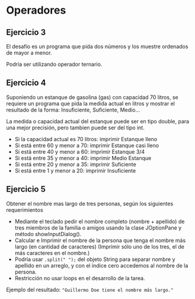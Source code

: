 # Operadores

## Ejercicio 3
El desafío es un programa que pida dos números y los muestre ordenados de mayor a menor.

Podría ser utilizando operador ternario.


## Ejercicio 4

Suponiendo un estanque de gasolina (gas) con capacidad 70 litros, se requiere un programa que pida la medida actual en litros y mostrar el resultado de la forma: Insuficiente, Suficiente, Medio...

La medida o capacidad actual del estanque puede ser en tipo double, para una mejor precisión, pero tambien puede ser del tipo int.

- Si la capacidad actual es 70 litros: imprimir Estanque lleno
- Si está entre 60 y menor a 70: imprimir Estanque casi lleno
- Si está entre 40 y menor a 60: imprimir Estanque  3/4
- Si está entre 35 y menor a 40: imprimir Medio Estanque 
- Si está entre 20 y menor a 35: imprimir Suficiente
- Si está entre 1 y menor a 20: imprimir Insuficiente


## Ejercicio 5
Obtener el nombre mas largo de tres personas, según los siguientes requerimientos

- Mediante el teclado pedir el nombre completo (nombre + apellido) de tres miembros de la familia o amigos usando la clase JOptionPane y método showInputDialog().
- Calcular e Imprimir el nombre de la persona que tenga el nombre más largo (en cantidad de caracteres)   (Imprimir sólo uno de los tres, el de más caracteres en el nombre.)
- Podría usar `.split(" ");` del objeto String para separar nombre y apellido en un arreglo, y con el indice cero accedemos al nombre de la persona.
- Restricción no usar loops en el desarrollo de la tarea.

Ejemplo del resultado: `"Guillermo Doe tiene el nombre más largo."`
